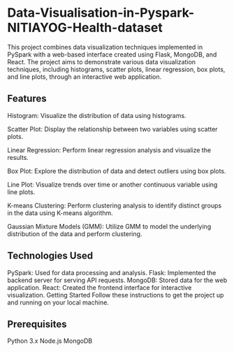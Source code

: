 # Data-Visualisation-in-Pyspark-NITIAYOG-Health-dataset
This project combines data visualization techniques implemented in PySpark with a web-based interface created using Flask, MongoDB, and React. The project aims to demonstrate various data visualization techniques, including histograms, scatter plots, linear regression, box plots, and line plots, through an interactive web application.

## Features
Histogram: Visualize the distribution of data using histograms.

Scatter Plot: Display the relationship between two variables using scatter plots.

Linear Regression: Perform linear regression analysis and visualize the results.

Box Plot: Explore the distribution of data and detect outliers using box plots.

Line Plot: Visualize trends over time or another continuous variable using line plots.

K-means Clustering: Perform clustering analysis to identify distinct groups in the data using K-means algorithm.

Gaussian Mixture Models (GMM): Utilize GMM to model the underlying distribution of the data and perform clustering.


## Technologies Used
PySpark: Used for data processing and analysis.
Flask: Implemented the backend server for serving API requests.
MongoDB: Stored data for the web application.
React: Created the frontend interface for interactive visualization.
Getting Started
Follow these instructions to get the project up and running on your local machine.

## Prerequisites
Python 3.x
Node.js
MongoDB
